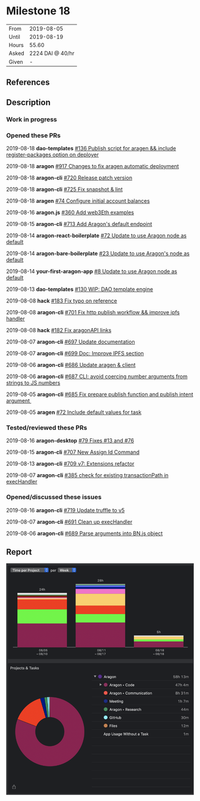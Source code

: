 # Milestone 18

|       |                  |
| ----- | ---------------- |
| From  | 2019-08-05       |
| Until | 2019-08-19       |
| Hours | 55.60            |
| Asked | 2224 DAI @ 40/hr |
| Given | -                |

## References

## Description

### Work in progress


### Opened these PRs

2019-08-18 **dao-templates** [#136 Publish script for aragen && include register-packages option on deployer](https://github.com/aragon/dao-templates/pull/136)

 2019-08-18 **aragon** [#917 Changes to fix aragen automatic deployment](https://github.com/aragon/aragon/pull/917)

 2019-08-18 **aragon-cli** [#720 Release patch version](https://github.com/aragon/aragon-cli/pull/720)

 2019-08-18 **aragon-cli** [#725 Fix snapshot & lint](https://github.com/aragon/aragon-cli/pull/725)

 2019-08-18 **aragen** [#74 Configure initial account balances](https://github.com/aragon/aragen/issues/74)

 2019-08-16 **aragon.js** [#360 Add web3Eth examples](https://github.com/aragon/aragon.js/pull/360)

 2019-08-15 **aragon-cli** [#713 Add Aragon's default endpoint](https://github.com/aragon/aragon-cli/pull/713)

 2019-08-14 **aragon-react-boilerplate** [#72 Update to use Aragon node as default](https://github.com/aragon/aragon-react-boilerplate/pull/72)

 2019-08-14 **aragon-bare-boilerplate** [#23 Update to use Aragon's node as default](https://github.com/aragon/aragon-bare-boilerplate/pull/23)

 2019-08-14 **your-first-aragon-app** [#8 Update to use Aragon node as default](https://github.com/aragon/your-first-aragon-app/pull/8)

 2019-08-13 **dao-templates** [#130 WIP: DAO template engine](https://github.com/aragon/dao-templates/pull/130)

 2019-08-08 **hack** [#183 Fix typo on reference](https://github.com/aragon/hack/pull/183)

 2019-08-08 **aragon-cli** [#701 Fix http publish workflow && improve ipfs handler](https://github.com/aragon/aragon-cli/pull/701)

 2019-08-08 **hack** [#182 Fix aragonAPI links](https://github.com/aragon/hack/pull/182)

 2019-08-07 **aragon-cli** [#697 Update documentation](https://github.com/aragon/aragon-cli/pull/697)

 2019-08-07 **aragon-cli** [#699 Doc: Improve IPFS section](https://github.com/aragon/aragon-cli/pull/699)

 2019-08-06 **aragon-cli** [#686 Update aragen & client](https://github.com/aragon/aragon-cli/pull/686)

 2019-08-06 **aragon-cli** [#687 CLI: avoid coercing number arguments from strings to JS numbers](https://github.com/aragon/aragon-cli/pull/687)

 2019-08-05 **aragon-cli** [#685 Fix prepare publish function and publish intent argument ](https://github.com/aragon/aragon-cli/pull/685)

 2019-08-05 **aragen** [#72 Include default values for task](https://github.com/aragon/aragen/pull/72)

### Tested/reviewed these PRs

2019-08-16 **aragon-desktop** [#79 Fixes #13 and #76](https://github.com/aragon/aragon-desktop/pull/79)

2019-08-15 **aragon-cli** [#707 New Assign Id Command](https://github.com/aragon/aragon-cli/pull/707)

2019-08-13 **aragon-cli** [#709 v7: Extensions refactor](https://github.com/aragon/aragon-cli/pull/709)

 2019-08-07 **aragon-cli** [#385 check for existing transactionPath in execHandler](https://github.com/aragon/aragon-cli/pull/385)


### Opened/discussed these issues

2019-08-16 **aragon-cli** [#719 Update truffle to v5](https://github.com/aragon/aragon-cli/issues/719)

2019-08-07 **aragon-cli** [#691 Clean up execHandler](https://github.com/aragon/aragon-cli/issues/691)

 2019-08-06 **aragon-cli** [#689 Parse arguments into BN.js object](https://github.com/aragon/aragon-cli/issues/689)

## Report

![Time-tracking report](assets/milestone19-timing-report.png)
